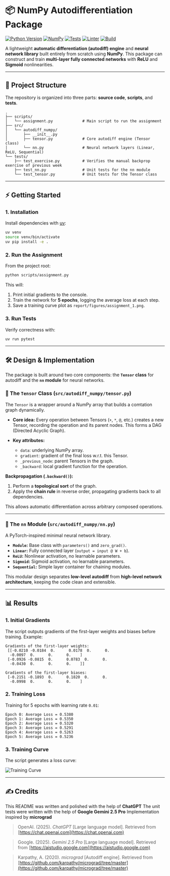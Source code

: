 # 📦 NumPy Autodifferentiation Package

[![Python Version](https://img.shields.io/badge/python-≥3.12-blue.svg)](https://www.python.org/downloads/release/python-3120/)
[![NumPy](https://img.shields.io/badge/numpy-≥2.3.3-orange.svg)](https://numpy.org/)
[![Tests](https://img.shields.io/badge/tests-pytest-green.svg)](https://docs.pytest.org/)
[![Linter](https://img.shields.io/badge/style-ruff-black.svg)](https://docs.astral.sh/ruff/)
[![Build](https://img.shields.io/badge/build-uv-yellow.svg)](https://github.com/astral-sh/uv)

A lightweight **automatic differentiation (autodiff) engine** and **neural network library** built entirely from scratch using **NumPy**.
This package can construct and train **multi-layer fully connected networks** with **ReLU** and **Sigmoid** nonlinearities.

---

## 📂 Project Structure

The repository is organized into three parts: **source code**, **scripts**, and **tests**.

```
.
├── scripts/
│   └── assignment.py             # Main script to run the assignment
├── src/
│   └── autodiff_numpy/
│       ├── __init__.py
│       ├── tensor.py             # Core autodiff engine (Tensor class)
│       └── nn.py                 # Neural network layers (Linear, ReLU, Sequential)
└── tests/
    ├── test_exercise.py          # Verifies the manual backprop exercise of previous week
    ├── test_nn.py                # Unit tests for the nn module
    └── test_tensor.py            # Unit tests for the Tensor class
```

---

## ⚡ Getting Started

### 1. Installation

Install dependencies with [uv](https://github.com/astral-sh/uv):

```bash
uv venv
source venv/bin/activate
uv pip install -e .
```

### 2. Run the Assignment

From the project root:

```bash
python scripts/assignment.py
```

This will:

1. Print initial gradients to the console.
2. Train the network for **5 epochs**, logging the average loss at each step.
3. Save a training curve plot as `report/figures/assignment_1.png`.

### 3. Run Tests

Verify correctness with:

```bash
uv run pytest
```

---

## 🛠️ Design & Implementation

The package is built around two core components: the **`Tensor` class** for autodiff and the **`nn` module** for neural networks.

### 🔹 The `Tensor` Class (`src/autodiff_numpy/tensor.py`)

The `Tensor` is a wrapper around a NumPy array that builds a comtation graph dynamically.

* **Core idea:** Every operation between Tensors (`+`, `*`, `@`, etc.) creates a new Tensor, recording the operation and its parent nodes. This forms a DAG (Directed Acyclic Graph).
* **Key attributes:**

  * `data`: underlying NumPy array.
  * `gradient`: gradient of the final loss w.r.t. this Tensor.
  * `_previous_node`: parent Tensors in the graph.
  * `_backward`: local gradient function for the operation.

**Backpropagation (`.backward()`):**

1. Perform a **topological sort** of the graph.
2. Apply the **chain rule** in reverse order, propagating gradients back to all dependencies.

This allows automatic differentiation across arbitrary composed operations.

---

### 🔹 The `nn` Module (`src/autodiff_numpy/nn.py`)

A PyTorch-inspired minimal neural network library.

* **`Module`:** Base class with `parameters()` and `zero_grad()`.
* **`Linear`:** Fully connected layer (`output = input @ W + b`).
* **`ReLU`:** Nonlinear activation, no learnable parameters.
* **`Sigmoid`:** Sigmoid activation, no learnable parameters.
* **`Sequential`:** Simple layer container for chaining modules.

This modular design separates **low-level autodiff** from **high-level network architecture**, keeping the code clean and extensible.

---

## 📊 Results

### 1. Initial Gradients

The script outputs gradients of the first-layer weights and biases before training. Example:

```
Gradients of the first-layer weights:
 [[-0.0210 -0.0184  0.      0.0178  0.      0.
  -0.0097  0.      0.      0.    ]
 [-0.0926 -0.0815  0.      0.0783  0.      0.
  -0.0430  0.      0.      0.    ]]

Gradients of the first-layer biases:
 [-0.2151 -0.1893  0.      0.1820  0.      0.
  -0.0998  0.      0.      0.    ]
```

### 2. Training Loss

Training for 5 epochs with learning rate `0.01`:

```
Epoch 0: Average Loss = 0.5380
Epoch 1: Average Loss = 0.5350
Epoch 2: Average Loss = 0.5320
Epoch 3: Average Loss = 0.5291
Epoch 4: Average Loss = 0.5263
Epoch 5: Average Loss = 0.5236
```

### 3. Training Curve

The script generates a loss curve:

![Training Curve](report/figures/training_curve.png)

---

## ✍️ Credits

This README was written and polished with the help of **ChatGPT**
The unit tests were written with the help of **Google Gemini 2.5 Pro**
Implementation inspired by **micrograd**

> OpenAI. (2025). *ChatGPT* [Large language model]. Retrieved from [https://chat.openai.com](https://chat.openai.com)

> Google. (2025). *Gemini 2.5 Pro* [Large language model]. Retrieved from [https://aistudio.google.com](https://aistudio.google.com)

> Karpathy, A. (2020). *micrograd* [Autodiff engine]. Retrieved from [https://github.com/karpathy/micrograd/tree/master](https://github.com/karpathy/micrograd/tree/master)
